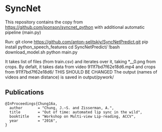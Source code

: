 # SyncNet

This repository contains the copy from https://github.com/joonson/syncnet_python with additional automatic pipeline (main.py) 

Run:
git clone https://github.com/anton-selitskiy/SyncNetPredict.git
pip install python_speech_features
cd SyncNetPredict/
!bash download_model.sh 
python main.py


It takes list of files (from train.csv) and iterates over it, taking *__0.png from crops.
By defalt, it takes data from video 911f7bd7f62e18d6.mp4 and crops from 911f7bd7f62e18d6/ THIS SHOULD BE CHANGED
The output (names of videos and mean distance) is saved in output/pywork/


## Publications
 
```
@InProceedings{Chung16a,
  author       = "Chung, J.~S. and Zisserman, A.",
  title        = "Out of time: automated lip sync in the wild",
  booktitle    = "Workshop on Multi-view Lip-reading, ACCV",
  year         = "2016",
}
```
